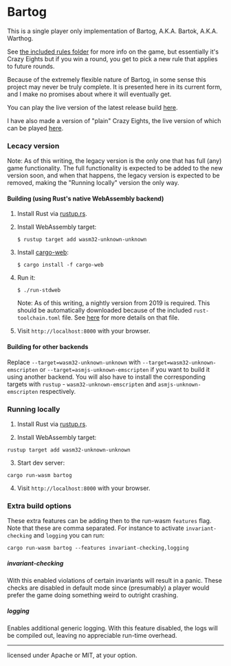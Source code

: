 # Bartog

This is a single player only implementation of Bartog, A.K.A. Bartok, A.K.A. Warthog.

See [the included rules folder](./design/rules/README.md) for more info on the game, but essentially it's Crazy Eights but if you win a round, you get to pick a new rule that applies to future rounds.

Because of the extremely flexible nature of Bartog, in some sense this project may never be truly complete. It is presented here in its current form, and I make no promises about where it will eventually get.

You can play the live version of the latest release build [here](https://ryan1729.github.io/bartog/bartog/).

I have also made a version of "plain" Crazy Eights, the live version of which can be played [here](https://ryan1729.github.io/bartog/crazy-eights/).

### Lecacy version

Note: As of this writing, the legacy version is the only one that has full (any) game functionality. The full functionality is expected to be added to the new version soon, and when that happens, the legacy version is expected to be removed, making the "Running locally" version the only way.

#### Building (using Rust's native WebAssembly backend)

1. Install Rust via [rustup.rs](https://rustup.rs).

2. Install WebAssembly target:

       $ rustup target add wasm32-unknown-unknown

3. Install [cargo-web]:

       $ cargo install -f cargo-web

4. Run it:

       $ ./run-stdweb
    Note: As of this writing, a nightly version from 2019 is required. This should be automatically downloaded because of the included `rust-toolchain.toml` file. See [here](https://rust-lang.github.io/rustup/overrides.html#the-toolchain-file) for more details on that file.
    

5. Visit `http://localhost:8000` with your browser.

[cargo-web]: https://github.com/koute/cargo-web

#### Building for other backends

Replace `--target=wasm32-unknown-unknown` with `--target=wasm32-unknown-emscripten` or `--target=asmjs-unknown-emscripten`
if you want to build it using another backend. You will also have to install the
corresponding targets with `rustup` - `wasm32-unknown-emscripten` and `asmjs-unknown-emscripten`
respectively.


### Running locally

1. Install Rust via [rustup.rs](https://rustup.rs).

2. Install WebAssembly target:
```
rustup target add wasm32-unknown-unknown
```
3. Start dev server:
```
cargo run-wasm bartog
```
4. Visit `http://localhost:8000` with your browser.

### Extra build options

These extra features can be adding then to the run-wasm `features` flag. Note that these are comma separated. For instance to activate `invariant-checking` and `logging` you can run:
```
cargo run-wasm bartog --features invariant-checking,logging
```

##### invariant-checking

With this enabled violations of certain invariants will result in a panic. These checks are disabled in default mode since (presumably) a player would prefer the game doing something weird to outright crashing.

##### logging

Enables additional generic logging. With this feature disabled, the logs will be compiled out, leaving no appreciable run-time overhead.

___

licensed under Apache or MIT, at your option.
